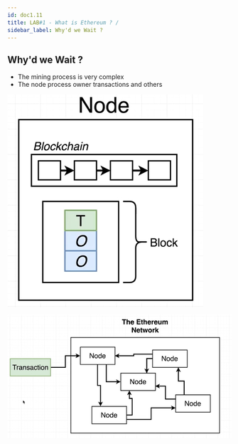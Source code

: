 ```yaml
---
id: doc1.11
title: LAB#1 - What is Ethereum ? /   
sidebar_label: Why'd we Wait ?
---
```


## Why'd we Wait ?
- The mining process is very complex
- The node process owner transactions and others




![alt text](.\assets\Imagem11_1.jpg)



![alt text](.\assets\Imagem11_2.jpg)
